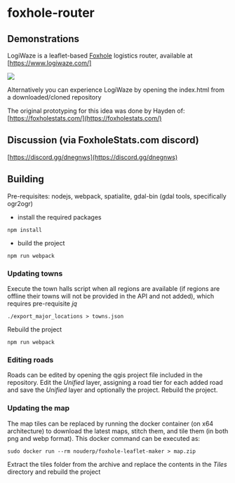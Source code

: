 # foxhole-router

## Demonstrations
LogiWaze is a leaflet-based [Foxhole](https://www.foxholegame.com/) logistics router, available at [https://www.logiwaze.com/]

![](https://github.com/NoUDerp/logiwaze/blob/master/Screenshot.webp)

Alternatively you can experience LogiWaze by opening the index.html from a downloaded/cloned repository

The original prototyping for this idea was done by Hayden of: [https://foxholestats.com/](https://foxholestats.com/)

## Discussion (via FoxholeStats.com discord)
[https://discord.gg/dnegnws](https://discord.gg/dnegnws)

## Building

Pre-requisites: nodejs, webpack, spatialite, gdal-bin (gdal tools, specifically ogr2ogr)

* install the required packages
```
npm install
```

* build the project
```
npm run webpack
```
### Updating towns

Execute the town halls script when all regions are available (if regions are offline their towns will not be provided in the API and not added), which requires pre-requisite *jq*
```
./export_major_locations > towns.json
```

Rebuild the project
```
npm run webpack
```

### Editing roads

Roads can be edited by opening the qgis project file included in the repository. Edit the *Unified* layer, assigning a road tier for each added road and save the *Unified* layer and optionally the project. Rebuild the project.

### Updating the map

The map tiles can be replaced by running the docker container (on x64 architecture) to download the latest maps, stitch them, and tile them (in both png and webp format). This docker command can be executed as:

```
sudo docker run --rm nouderp/foxhole-leaflet-maker > map.zip
```

Extract the tiles folder from the archive and replace the contents in the *Tiles* directory and rebuild the project
